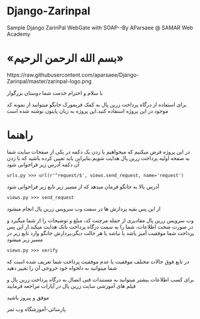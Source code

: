 # Django-Zarinpal
Sample Django ZarinPal WebGate with SOAP--By AParsaee @ SAMAR Web Academy
<h1>«بسم الله الرحمن الرحیم»</h1>
https://raw.githubusercontent.com/aparsaee/Django-Zarinpal/master/zarinpal-logo.png

با سلام و احترام خدمت شما دوستان بزرگوار

برای استفاده از درگاه پرداخت زرین پال به کمک فریمورک جانگو میتوانید از نمونه کد موجود در این پروژه استفاده کنید.این پروژه به زبان پایتون نوشته شده است

<h1>راهنما</h1>

در این پروژه فرض میکنیم که میخواهیم با زدن یک دکمه در یکی از صفحات سایت شما به صفحه اولیه پرداخت زرین پال هدایت شویم.بنابراین باید تعیین کرده باشید که با زدن آن دکمه آدرس زیر فراخوانی شود

<pre><code>urls.py >>> url(r'^request/$', views.send_request, name='request')</code></pre>
آدرس بالا به جانگو فرمان میدهد که از مسیر زیر تابع زیر فراخوانی شود
<pre><code>views.py >>> send_request </code></pre>
از این پس بقیه پردازش ها در سمت وب سرویس زرین پال انجام میشود

وب سرویس زرین پال مقادیری از جمله مرچنت کد، مبلغ و توضیحات را از شما میگیرد و در صورت صحت اطلاعات، شما را به سمت درگاه پرداخت بانک هدایت میکند.ار این پس پرداخت شما موفقیت آمیز باشد یا نباشد یا هر حالت دیگر،پردازش جانگو وارد تابع زیر در مسیر زیر میشود
<pre><code>views.py >>> verify </code></pre>
در تابع فوق حالات مختلف موفقیت یا عدم موفقیت پرداخت شما تعریف شده است که شما میتوانید به دلخواه خود خروجی آن را تغییر دهید

برای کسب اطلاعات بیشتر میتوانید به مستندات فنی اتصال به درگاه پرداخت زرین پال و فیلم های آموزشی سایت زرین پال در آپارات مراجعه فرمایید


موفق و پیروز باشید

پارسائی-آموزشگاه وب ثمر
